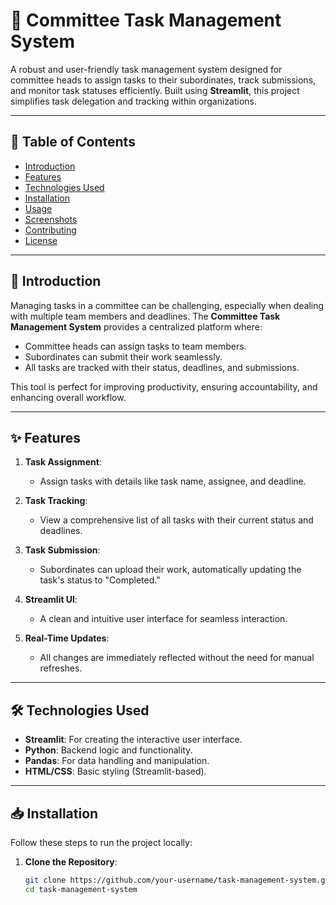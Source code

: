 # 🎯 Committee Task Management System

A robust and user-friendly task management system designed for committee heads to assign tasks to their subordinates, track submissions, and monitor task statuses efficiently. Built using **Streamlit**, this project simplifies task delegation and tracking within organizations.

---

## 📖 Table of Contents
- [Introduction](#-introduction)
- [Features](#-features)
- [Technologies Used](#-technologies-used)
- [Installation](#-installation)
- [Usage](#-usage)
- [Screenshots](#-screenshots)
- [Contributing](#-contributing)
- [License](#-license)

---

## 🚀 Introduction

Managing tasks in a committee can be challenging, especially when dealing with multiple team members and deadlines. The **Committee Task Management System** provides a centralized platform where:
- Committee heads can assign tasks to team members.
- Subordinates can submit their work seamlessly.
- All tasks are tracked with their status, deadlines, and submissions.

This tool is perfect for improving productivity, ensuring accountability, and enhancing overall workflow.

---

## ✨ Features

1. **Task Assignment**:  
   - Assign tasks with details like task name, assignee, and deadline.

2. **Task Tracking**:  
   - View a comprehensive list of all tasks with their current status and deadlines.

3. **Task Submission**:  
   - Subordinates can upload their work, automatically updating the task's status to "Completed."

4. **Streamlit UI**:  
   - A clean and intuitive user interface for seamless interaction.

5. **Real-Time Updates**:  
   - All changes are immediately reflected without the need for manual refreshes.

---

## 🛠 Technologies Used

- **Streamlit**: For creating the interactive user interface.
- **Python**: Backend logic and functionality.
- **Pandas**: For data handling and manipulation.
- **HTML/CSS**: Basic styling (Streamlit-based).

---

## 📥 Installation

Follow these steps to run the project locally:

1. **Clone the Repository**:
   ```bash
   git clone https://github.com/your-username/task-management-system.git
   cd task-management-system
